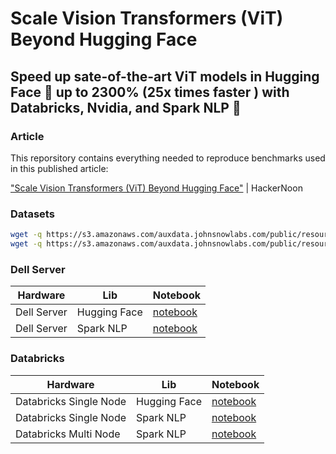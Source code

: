 # Scale Vision Transformers (ViT) Beyond Hugging Face
## Speed up sate-of-the-art ViT models in Hugging Face 🤗 up to 2300% (25x times faster ) with Databricks, Nvidia, and Spark NLP 🚀

### Article

This reporsitory contains everything needed to reproduce benchmarks used in this published article: 

["Scale Vision Transformers (ViT) Beyond Hugging Face"](https://hackernoon.com/scale-vision-transformers-vit-beyond-hugging-face) | HackerNoon

### Datasets

```sh
wget -q https://s3.amazonaws.com/auxdata.johnsnowlabs.com/public/resources/en/images/imagenet-mini-sample.zip && unzip imagenet-mini-sample.zip >/dev/null 2>&1
wget -q https://s3.amazonaws.com/auxdata.johnsnowlabs.com/public/resources/en/images/imagenet-mini.zip && unzip imagenet-mini.zip >/dev/null 2>&1
```


### Dell Server

| Hardware  | Lib  |  Notebook | 
|---|---|---|
| Dell Server  | Hugging Face  |  [notebook](https://github.com/JohnSnowLabs/spark-nlp-workshop/blob/master/tutorials/blogposts/medium/scale-vision-transformers-vit-beyond-hugging-face/0-Dell%20-%20HuggingFace%20Image%20Classification.ipynb) | 
| Dell Server  | Spark NLP  |  [notebook](https://github.com/JohnSnowLabs/spark-nlp-workshop/blob/master/tutorials/blogposts/medium/scale-vision-transformers-vit-beyond-hugging-face/0-Dell%20-%20Spark%20NLP%20Image%20Classification.ipynb) | 


### Databricks

| Hardware  | Lib  |  Notebook | 
|---|---|---|
| Databricks Single Node | Hugging Face  |  [notebook](https://github.com/JohnSnowLabs/spark-nlp-workshop/blob/master/tutorials/blogposts/medium/scale-vision-transformers-vit-beyond-hugging-face/1-Databricks%20-%20HuggingFace%20Image%20Classification.ipynb) | 
| Databricks Single Node  | Spark NLP  |  [notebook](https://github.com/JohnSnowLabs/spark-nlp-workshop/blob/master/tutorials/blogposts/medium/scale-vision-transformers-vit-beyond-hugging-face/1-Databricks%20-%20Spark%20NLP%20Image%20Classification.ipynb) | 
| Databricks Multi Node  | Spark NLP  |  [notebook](https://github.com/JohnSnowLabs/spark-nlp-workshop/blob/master/tutorials/blogposts/medium/scale-vision-transformers-vit-beyond-hugging-face/2-Databricks%20-%20Spark%20NLP%20Image%20Classification%20at%20Scale.ipynb) | 
